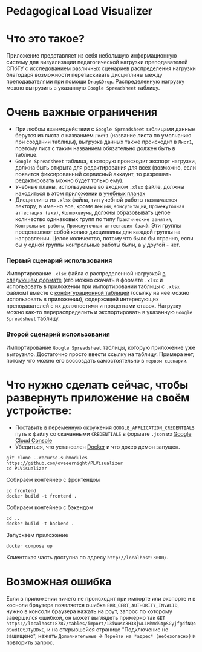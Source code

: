 # Pedagogical Load Visualizer

# Что это такое?
Приложение представляет из себя небольшую информационную систему для визуализации педагогической нагрузки преподавателей СПбГУ с исследованием различных сценариев распределения нагрузки благодаря возможности перетаскивать дисциплины между преподавателями при помощи `Drag&Drop`. Распределенную нагрузку можно выгрузить в указанную `Google Spreadsheet` таблицу.
# Очень важные ограничения
 * При любом взаимодействии с `Google Spreadsheet` таблицами данные берутся из листа с названием `Лист1` (название листа по умолчанию при создании таблицы), выгрузка данных также происходит в `Лист1`, поэтому лист с таким названием обязательно должен быть в таблице.
 * `Google Spreadsheet` таблица, в которую происходит экспорт нагрузки, должна быть открыта для редактирования для всех (возможно, если появится фиксированный сервисный аккаунт, то разрешать редактировать можно будет только ему).
 * Учебные планы, используемые во входном `.xlsx` файле, должны находиться в этом приложении в [учебных планах](https://github.com/oveeernight/PLVisualizer/tree/master/PLVisualizer.BusinessLogic/Clients/DocxClient/WorkingPlans)
 * Дисциплины из `.xlsx` файла, тип учебной работы назначается лектору, а именно все, кроме `Лекции`, `Консультации`, `Промежуточная аттестация (экз)`, `Коллоквиумы`, должны образовывать целое количество одинаковых групп по типу `Практические занятия`, `Контрольные работы`, `Промежуточная аттестация (зач)`. Эти группы представляют собой копию дисциплины для каждой группы на направлении. Целое количество, потому что было бы странно, если бы у одной группы контрольные работы были, а у другой - нет.
### Первый сценарий использования
Импортирование `.xlsx` файла с распределенной нагрузкой [в следующем формате](https://docs.google.com/spreadsheets/d/1wQ_8A_4fU2ZplFDtv6neM12CPqVzrOFugjtDqQE6xKc/edit#gid=0) (его можно скачать в формате `.xlsx` и использовать в приложении при импортировании таблицы с `.xlsx` файлом) вместе с [конфигурационной таблицей](https://docs.google.com/spreadsheets/d/1n_5LRJsvkTjXeJAiDXOKJPt4fodr7DsbTN4qK8se6VY/edit#gid=0) (ссылку на неё можно использовать в приложении), содержащей интересующих преподавателей с их должностями и процентами ставок. Нагрузку можно как-то перераспределить и экспортировать в указанную `Google Spreadsheet` таблицу.
### Второй сценарий использования
Импортирование `Google Spreadsheet` таблицы, которую приложение уже выгрузило. Достаточно просто ввести ссылку на таблицу. Примера нет, потому что можно его воссоздать самостоятельно в `первом сценарии`.

# Что нужно сделать сейчас, чтобы развернуть приложение на своём устройстве:
- Поставить в переменную окружения `GOOGLE_APPLICATION_CREDENTIALS` путь к файлу со скачанными `CREDENTIALS` в формате `.json` из [Google Cloud Console](https://console.cloud.google.com/)
- Убедиться, что установлен [Docker](https://www.docker.com/) и что докер демон запущен.
```console
git clone --recurse-submodules https://github.com/oveeernight/PLVisualizer
cd PLVisualizer
```
Собираем контейнер с фронтендом 
```console
cd frontend
docker build -t frontend .
```
Собираем контейнер с бэкендом
```console
cd ..
docker build -t backend .
```
Запускаем приложение
```console
docker compose up
```
Клиентская часть доступна по адресу `http://localhost:3000/`.

# Возможная ошибка
Если в приложении ничего не происходит при импорте или экспорте и в косноли браузера появляется ошибка `ERR_CERT_AUTHORITY_INVALID`, нужно в консоли браузера нажать на роут, запрос по которому завершился ошибкой,
он может выглядеть примерно так `GET https://localhost:8787/tables/import/13iWusc8H38jwL1Mhmd9ApSGyjfgdfNQo0SudIGtJTyBDxE`, и на открывшейся странице "Подключение не защищено", нажать `Дополнительные` -> `Перейти на *адрес* (небезопасно)` и повторить запрос.
